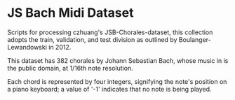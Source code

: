 # JS Bach Midi Dataset

Scripts for processing czhuang's JSB-Chorales-dataset, this collection adopts
the train, validation, and test division as outlined by Boulanger-Lewandowski in
2012.

This dataset has 382 chorales by Johann Sebastian Bach, whose music in is the
public domain, at 1/16th note resolution.

Each chord is represented by four integers, signifying the note's position on a
piano keyboard; a value of '-1' indicates that no note is being played.


